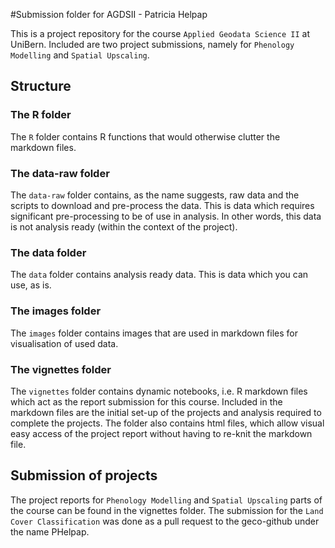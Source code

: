 #Submission folder for AGDSII - Patricia Helpap

This is a project repository for the course `Applied Geodata Science II` at UniBern. 
Included are two project submissions, namely for `Phenology Modelling` and `Spatial Upscaling`.

## Structure

### The R folder

The `R` folder contains R functions that would otherwise clutter the markdown files. 


### The data-raw folder

The `data-raw` folder contains, as the name suggests, raw data and the scripts
to download and pre-process the data. This is data which requires significant
pre-processing to be of use in analysis. In other words, this data is not 
analysis ready (within the context of the project).


### The data folder

The `data` folder contains analysis ready data. This is data which you can use,
as is. 

### The images folder

The `images` folder contains images that are used in markdown files for visualisation of used data. 

### The vignettes folder

The `vignettes` folder contains dynamic notebooks, i.e. R markdown files which act as the report submission for this course. 
Included in the markdown files are the initial set-up of the projects and analysis required to complete the projects. 
The folder also contains html files, which allow visual easy access of the project report without having to re-knit the markdown file. 

## Submission of projects
The project reports for `Phenology Modelling` and `Spatial Upscaling` parts of the course can be found in the vignettes folder. 
The submission for the `Land Cover Classification` was done as a pull request to the geco-github under the name PHelpap. 

